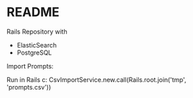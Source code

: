 # README

Rails Repository with 

* ElasticSearch
* PostgreSQL


Import Prompts:

Run in Rails c:
CsvImportService.new.call(Rails.root.join('tmp', 'prompts.csv'))